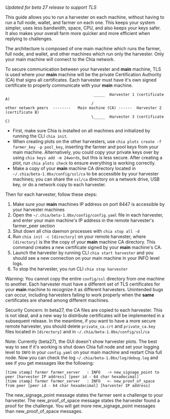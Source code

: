 _Updated for beta 27 release to support TLS_

This guide allows you to run a harvester on each machine, without having to run a full node, wallet, and farmer on each one. This keeps your system simpler, uses less bandwidth, space, CPU, and also keeps your keys safer. It also makes your overall farm more quicker and more efficient when replying to challenges.

The architecture is composed of one main machine which runs the farmer, full node, and wallet, and other machines which run only the harvester. Only your main machine will connect to the Chia network.

To secure communication between your harvester and **main** machine, TLS is used where your **main** machine will be the private Certification Authority (CA) that signs all certificates. Each harvester must have it's own signed certificate to properly communicate with your **main** machine.

```                                          
                                       _____  Harvester 1 (certificate A)
                                      /
other network peers  --------   Main machine (CA) ------  Harvester 2 (certificate B)
                                      \_____  Harvester 3 (certificate C)
```
* First, make sure Chia is installed on all machines and initialized by running the CLI `chia init`. 
* When creating plots on the other harvesters, use `chia plots create -f farmer_key -p pool_key`, inserting the farmer and pool keys from your main machine. Alternatively, you could copy your private keys over by using `chia keys add -m 24words`, but this is less secure. After creating a plot, run `chia plots check` to ensure everything is working correctly.
* Make a copy of your **main** machine CA directory located in `~/.chia/beta-1.0bx/config/ssl/ca` to be accessible by your harvester machines; you can share the `ssl/ca` directory on a network drive, USB key, or do a network copy to each harvester.

Then for each harvester, follow these steps:
1. Make sure your **main** machines IP address on port 8447 is accessible by your harvester machines
2. Open the `~/.chia/beta-1.0bx/config/config.yaml` file in each harvester, and enter your main machine's IP address in the remote harvester's farmer_peer section
3. Shut down all chia daemon processes with `chia stop all -d`
4. Run `chia init -c [directory]` on your remote harvester, where `[directory]` is the the copy of your **main** machine CA directory. This command creates a new certificate signed by your **main** machine's CA.
5. Launch the harvester by running CLI `chia start harvester` and you should see a new connection on your main machine in your INFO level logs.
6. To stop the harvester, you run CLI `chia stop harvester`

Warning:
You cannot copy the entire `config/ssl` directory from one machine to another. Each harvester must have a different set of TLS certificates for your **main** machine to recognize it as different harvesters. Unintended bugs can occur, including harvesters failing to work properly when the **same** certificates are shared among different machines.

Security Concern:
In beta27, the CA files are copied to each harvester. This is not ideal, and a new way to distribute certificates will be implemented in a subsequent release. In the meantime, if you want to have a more secure remote harvester, you should delete `private_ca.crt` and `private_ca.key` files located in `[directory]` and in `~/.chia/beta-1.0bx/config/ssl/ca`

Note:
Currently (beta27), the GUI doesn't show harvester plots. The best way to see if it's working is shut down Chia full node and set your logging level to `INFO` in your `config.yaml` on your main machine and restart Chia full node. Now you can check the log `~/.chia/beta-1.0bx/log/debug.log` and see if you get messages like the following:
```
[time stamp] farmer farmer_server   : INFO   -> new_signage_point to peer [harvester IP address] [peer id - 64 char hexadecimal]
[time stamp] farmer farmer_server   : INFO   <- new_proof_of_space from peer [peer id - 64 char hexadecimal] [harvester IP address]
```

The new_signage_point message states the farmer sent a challenge to your harvester. The new_proof_of_space message states the harvester found a proof for the challenge. You will get more new_signage_point messages than new_proof_of_space messages.
